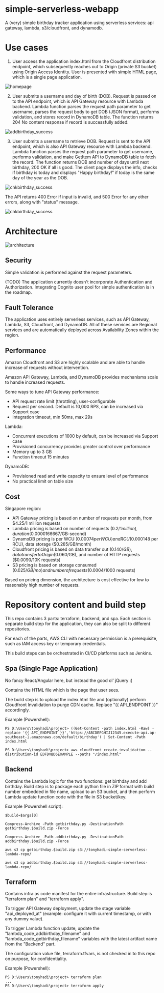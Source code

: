 # simple-serverless-webapp

A (very) simple birthday tracker application using serverless services: api gateway, lambda, s3/cloudfront, and dynamodb.

# Use cases

1. User access the application index.html from the Cloudfront distribution endpoint, which subsequently reaches out to Origin (private S3 bucket) using Origin Access Identity. User is presented with simple HTML page, which is a single page application.

![homepage](images/homepage.png)

2. User submits a username and day of birth (DOB). Request is passed on to the API endpoint, which is API Gateway resource with Lambda backend. Lambda function parses the request path parameter to get username, parses the request body to get DOB (JSON format), performs validation, and stores record in DynamoDB table. The function returns 204 No content response if record is successfully added.

![addbirthday_success](images/addbirthday_success.png)

3. User submits a username to retrieve DOB. Request is sent to the API endpoint, which is also API Gateway resource with Lambda backend. Lambda function parses the request path parameter to get username, performs validation, and make GetItem API to DynamoDB table to fetch the record. The function returns DOB and number of days until next birthday, 200 OK if all is good. The client page displays the info, checks if birthday is today and displays "Happy birthday!" if today is the same day of the year as the DOB.

![chkbirthday_success](images/chkbirthday_success.png)

The API returns 400 Error if input is invalid, and 500 Error for any other errors, along with "status" message.

![chkbirthday_success](images/chkbirthday_error.png)

# Architecture

![architecture](images/architecture.png)

## Security

Simple validation is performed against the request parameters.

(TODO) The application currently doesn't incorporate Authentication and Authorization. Integrating Cognito user pool for simple authentication is in the roadmap.

## Fault Tolerance

The application uses entirely serverless services, such as API Gateway, Lambda, S3, Cloudfront, and DynamoDB. All of these services are Regional services and are automatically deployed across Availability Zones within the region.

## Performance

Amazon Cloudfront and S3 are highly scalable and are able to handle increase of requests without intervention.

Amazon API Gateway, Lambda, and DynamoDB provides mechanisms scale to handle increased requests.

Some ways to tune API Gateway performance:

- API request rate limit (throttling), user-configurable
- Request per second. Default is 10,000 RPS, can be increased via Support case
- Integration timeout, min 50ms, max 29s

Lambda:

- Concurrent executions of 1000 by default, can be increased via Support case
- Provisioned concurrency provides greater control over performance
- Memory up to 3 GB
- Function timeout 15 minutes

DynamoDB:

- Provisioned read and write capacity to ensure level of performance
- No practical limit on table size


## Cost

Singapore region:

- API Gateway pricing is based on number of requests per month, from $4.25/1 million requests
- Lambda pricing is based on number of requests ($0.2 / 1 million), duration ($0.0000166667/GB-second)
- DynamoDB pricing is per WCU ($0.00074 per WCU) and RCU ($0.000148 per RCU), data storage ($0.285/GB/month)
- Cloudfront pricing is based on data transfer out ($0.140/GB), data transfer to Origin ($0.060/GB), and number of HTTP requests ($0.0090/10K requests)
- S3 pricing is based on storage consumed ($0.025/GB/mo) and number of requests ($0.0004/1000 requests)

Based on pricing dimension, the architecture is cost effective for low to reasonably high number of requests.


# Repository content and build step

This repo contains 3 parts: terraform, backend, and spa. Each section is separate build step for the application, they can also be split to different repositories.

For each of the parts, AWS CLI with necessary permission is a prerequisite, such as IAM access key or temporary credentials.

This build steps can be orchestrated in CI/CD platforms such as Jenkins.


## Spa (Single Page Application)

No fancy React/Angular here, but instead the good ol' jQuery :)

Contains the HTML file which is the page that user sees.

The build step is to upload the index.html file and (optionally) perform Cloudfront Invalidation to purge CDN cache. Replace "{{ API_ENDPOINT }}" accordingly.

Example (Powershell):

```
PS D:\Users\tonyhadi\project> ((Get-Content -path index.html -Raw) -replace '{{ API_ENDPOINT }}','https://ABCDEFGHIJ12345.execute-api.ap-southeast-1.amazonaws.com/default/birthday') | Set-Content -Path index.html

PS D:\Users\tonyhadi\project> aws cloudfront create-invalidation --distribution-id EDFDVBD6EXAMPLE --paths "/index.html"
```

## Backend

Contains the Lambda logic for the two functions: get birthday and add birthday. Build step is to package each python file in ZIP format with build number embedded in file name, upload to an S3 bucket, and then perform Lambda update function code with the file in S3 bucket/key.

Example (Powershell script):

```
$build=$args[0]

Compress-Archive -Path getbirthday.py -DestinationPath getbirthday.$build.zip -Force

Compress-Archive -Path addbirthday.py -DestinationPath addbirthday.$build.zip -Force

aws s3 cp getbirthday.$build.zip s3://tonyhadi-simple-serverless-lambda-repo/

aws s3 cp addbirthday.$build.zip s3://tonyhadi-simple-serverless-lambda-repo/
```

## Terraform

Contains infra as code manifest for the entire infrastructure. Build step is "terraform plan" and "terraform apply".

To trigger API Gateway deployment, update the stage variable "api_deployed_at" (example: configure it with current timestamp, or with any dummy value).

To trigger Lambda function update, update the "lambda_code_addbirthday_filename" and "lambda_code_getbirthday_filename" variables with the latest artifact name from the "Backend" part.

The configuration value file, terraform.tfvars, is not checked in to this repo on purpose, for confidentiality.

Example (Powershell):

```
PS D:\Users\tonyhadi\project> terraform plan
...
PS D:\Users\tonyhadi\project> terraform apply
```

